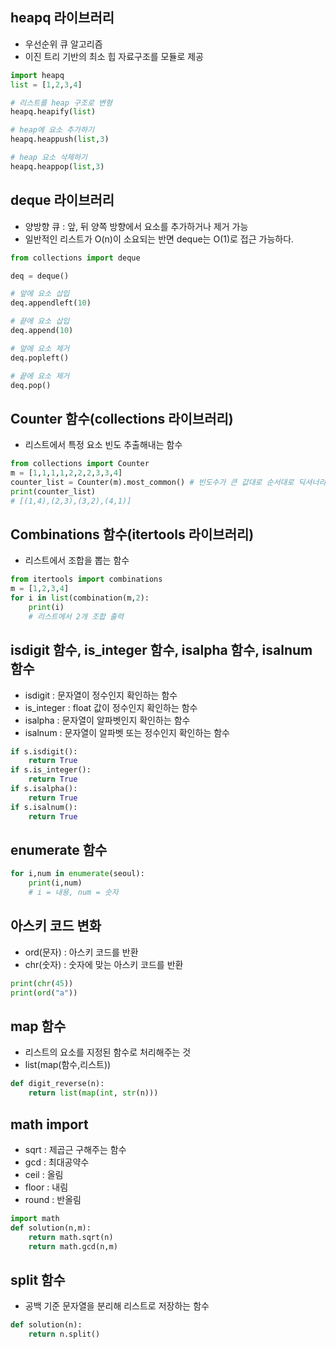 ## heapq 라이브러리
- 우선순위 큐 알고리즘
- 이진 트리 기반의 최소 힙 자료구조를 모듈로 제공
```python
import heapq
list = [1,2,3,4]

# 리스트를 heap 구조로 변형
heapq.heapify(list)

# heap에 요소 추가하기
heapq.heappush(list,3)

# heap 요소 삭제하기
heapq.heappop(list,3)
```

## deque 라이브러리
- 양방향 큐 : 앞, 뒤 양쪽 방향에서 요소를 추가하거나 제거 가능
- 일반적인 리스트가 O(n)이 소요되는 반면 deque는 O(1)로 접근 가능하다.
```python
from collections import deque

deq = deque()

# 앞에 요소 삽입
deq.appendleft(10)

# 끝에 요소 삽입
deq.append(10)

# 앞에 요소 제거
deq.popleft()

# 끝에 요소 제거
deq.pop()
```
## Counter 함수(collections 라이브러리)
- 리스트에서 특정 요소 빈도 추출해내는 함수

```python
from collections import Counter
m = [1,1,1,1,2,2,2,3,3,4]
counter_list = Counter(m).most_common() # 빈도수가 큰 값대로 순서대로 딕셔너리 형태로 저장
print(counter_list)
# [(1,4),(2,3),(3,2),(4,1)]
```

## Combinations 함수(itertools 라이브러리)
- 리스트에서 조합을 뽑는 함수

```python
from itertools import combinations
m = [1,2,3,4]
for i in list(combination(m,2):
    print(i)
    # 리스트에서 2개 조합 출력
```

## isdigit 함수, is_integer 함수, isalpha 함수, isalnum 함수
- isdigit : 문자열이 정수인지 확인하는 함수
- is_integer : float 값이 정수인지 확인하는 함수
- isalpha : 문자열이 알파벳인지 확인하는 함수
- isalnum : 문자열이 알파벳 또는 정수인지 확인하는 함수
```python
if s.isdigit():
    return True
if s.is_integer():
    return True
if s.isalpha():
    return True
if s.isalnum():
    return True
```

## enumerate 함수
```python
for i,num in enumerate(seoul):
    print(i,num)
    # i = 내용, num = 숫자
```

## 아스키 코드 변화
- ord(문자) : 아스키 코드를 반환
- chr(숫자) : 숫자에 맞는 아스키 코드를 반환
```python
print(chr(45))
print(ord("a"))
```

## map 함수
- 리스트의 요소를 지정된 함수로 처리해주는 것
- list(map(함수,리스트))
```python
def digit_reverse(n):
    return list(map(int, str(n)))
```

## math import
- sqrt : 제곱근 구해주는 함수
- gcd : 최대공약수
- ceil : 올림
- floor : 내림
- round : 반올림
```python
import math
def solution(n,m):
    return math.sqrt(n)
    return math.gcd(n,m)
```

## split 함수
- 공백 기준 문자열을 분리해 리스트로 저장하는 함수
```python
def solution(n):
    return n.split()
```
